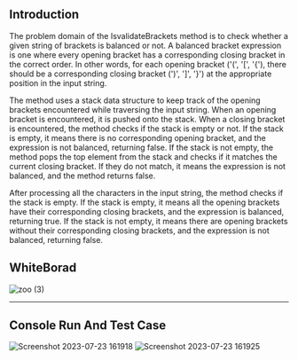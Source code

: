 ## Introduction
The problem domain of the IsvalidateBrackets method is to check whether a given string of brackets is balanced or not. A balanced bracket expression is one where every opening bracket has a corresponding closing bracket in the correct order.
In other words, for each opening bracket ('(', '[', '{'), there should be a corresponding closing bracket (')', ']', '}') at the appropriate position in the input string.

The method uses a stack data structure to keep track of the opening brackets encountered while traversing the input string.
When an opening bracket is encountered, it is pushed onto the stack. When a closing bracket is encountered, the method checks if the stack is empty or not. If the stack is empty, 
it means there is no corresponding opening bracket, and the expression is not balanced, returning false.
If the stack is not empty, the method pops the top element from the stack and checks if it matches the current closing bracket. If they do not match, it means the expression is not balanced, 
and the method returns false.

After processing all the characters in the input string, the method checks if the stack is empty.
If the stack is empty, it means all the opening brackets have their corresponding closing brackets, and the expression is balanced, returning true.
If the stack is not empty, it means there are opening brackets without their corresponding closing brackets, and the expression is not balanced, returning false.

## WhiteBorad 
![zoo (3)](https://github.com/bashar-27/Algo-And-DataStructure/assets/83985765/874623a8-44f1-4b4e-b465-1525a24756d2)

<hr>

## Console Run And Test Case

![Screenshot 2023-07-23 161918](https://github.com/bashar-27/Algo-And-DataStructure/assets/83985765/bf922e18-e391-41e4-8b29-4e7503a96b6c)
![Screenshot 2023-07-23 161925](https://github.com/bashar-27/Algo-And-DataStructure/assets/83985765/45b9b5a2-53c4-47f2-a970-22e4daf099d1)
